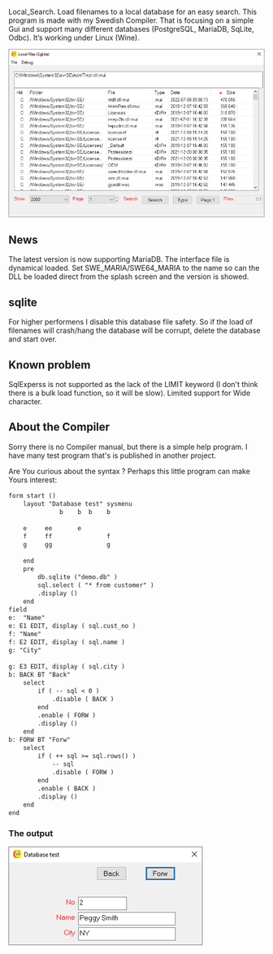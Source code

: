 Local_Search. Load filenames to a local database for an easy search. This program is made with my Swedish Compiler. That is focusing on a simple Gui and support many different databases (PostgreSQL, MariaDB, SqLite, Odbc). It’s working under Linux (Wine).


![](https://github.com/RedBow-tie/local_search/blob/main/layout.png)


## News

The latest version is now supporting MariaDB. The interface file is dynamical loaded.
Set SWE_MARIA/SWE64_MARIA to the name so can the DLL be loaded direct from the splash
screen and the version is showed.


## sqlite

For higher performens I disable this database file safety. So if the load of filenames will
crash/hang the database will be corrupt, delete the database and start over.


## Known problem

SqlExperss is not supported as the lack of the LIMIT keyword (I don't think there is a bulk load function, so it will be slow). 
Limited support for Wide character.


## About the Compiler

Sorry there is no Compiler manual, but there is a simple help program. I have many test program that's is published in another project. 

Are You curious about the syntax ?
Perhaps this little program can make Yours interest:

```
form start ()
    layout "Database test" sysmenu 
              b    b  b    b

    e     ee       e
    f     ff               f
    g     gg               g

    end
    pre
        db.sqlite ("demo.db" )
        sql.select ( "* from customer" )
        .display ()        
    end
field
e:  "Name"
e: E1 EDIT, display ( sql.cust_no )
f: "Name"
f: E2 EDIT, display ( sql.name )
g: "City"

g: E3 EDIT, display ( sql.city )
b: BACK BT "Back"
    select    
        if ( -- sql < 0 )
            .disable ( BACK )
        end
        .enable ( FORW )
        .display ()    
    end
b: FORW BT "Forw"
    select
        if ( ++ sql >= sql.rows() )
            -- sql
            .disable ( FORW )
        end
        .enable ( BACK )
        .display ()        
    end
end
```

### The output

![](https://github.com/RedBow-tie/local_search/blob/main/demo.png)

